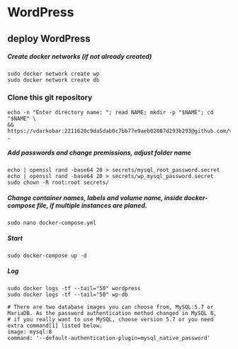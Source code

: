 # WordPress
## deploy WordPress

##### Create docker networks (*if not already created*)
```
sudo docker network create wp
sudo docker network create db
```
### Clone this git repository
```
echo -n "Enter directory name: "; read NAME; mkdir -p "$NAME"; cd "$NAME" \
&& https://vdarkobar:2211620c9da5dab0c7bb77e9aeb02087d293b293@github.com/vdarkobar/WordPress.git .
```
##### Add passwords and change premissions, *adjust folder name*
```
echo | openssl rand -base64 20 > secrets/mysql_root_password.secret
echo | openssl rand -base64 20 > secrets/wp_mysql_password.secret
sudo chown -R root:root secrets/
```
##### *Change container names, labels and volume name, inside docker-compose file, if multiple instances are planed.*
```
sudo nano docker-compose.yml
```
##### Start
```
sudo docker-compose up -d
```
##### Log
```
sudo docker logs -tf --tail="50" wordpress
sudo docker logs -tf --tail="50" wp-db
```
```
# There are two database images you can choose from, MySQL:5.7 or MariaDB. As the password authentication method changed in MySQL 8, 
# if you really want to use MySQL, choose version 5.7 or you need extra command[1] listed below.
image: mysql:8
command: '--default-authentication-plugin=mysql_native_password'
```
